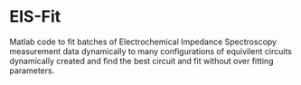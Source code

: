 # EIS-Fit
Matlab code to fit batches of Electrochemical Impedance Spectroscopy measurement data dynamically to many configurations of equivilent circuits dynamically created and find the best circuit and fit without over fitting parameters.
